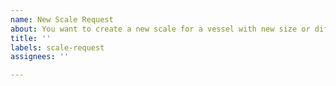 ```yaml
---
name: New Scale Request
about: You want to create a new scale for a vessel with new size or different style?
title: ''
labels: scale-request
assignees: ''

---
```



